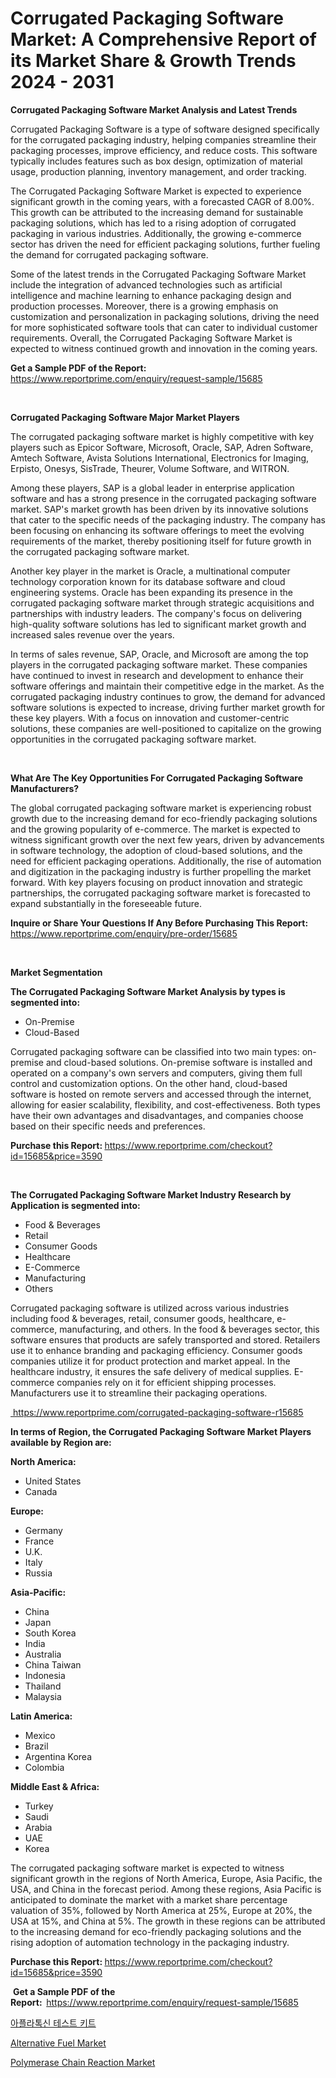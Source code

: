<p><h1>Corrugated Packaging Software Market: A Comprehensive Report of its Market Share & Growth Trends 2024 - 2031</h1></p><p><strong>Corrugated Packaging Software Market Analysis and Latest Trends</strong></p>
<p><p>Corrugated Packaging Software is a type of software designed specifically for the corrugated packaging industry, helping companies streamline their packaging processes, improve efficiency, and reduce costs. This software typically includes features such as box design, optimization of material usage, production planning, inventory management, and order tracking.</p><p>The Corrugated Packaging Software Market is expected to experience significant growth in the coming years, with a forecasted CAGR of 8.00%. This growth can be attributed to the increasing demand for sustainable packaging solutions, which has led to a rising adoption of corrugated packaging in various industries. Additionally, the growing e-commerce sector has driven the need for efficient packaging solutions, further fueling the demand for corrugated packaging software.</p><p>Some of the latest trends in the Corrugated Packaging Software Market include the integration of advanced technologies such as artificial intelligence and machine learning to enhance packaging design and production processes. Moreover, there is a growing emphasis on customization and personalization in packaging solutions, driving the need for more sophisticated software tools that can cater to individual customer requirements. Overall, the Corrugated Packaging Software Market is expected to witness continued growth and innovation in the coming years.</p></p>
<p><strong>Get a Sample PDF of the Report:&nbsp;</strong> <a href="https://www.reportprime.com/enquiry/request-sample/15685">https://www.reportprime.com/enquiry/request-sample/15685</a></p>
<p>&nbsp;</p>
<p><strong>Corrugated Packaging Software Major Market Players</strong></p>
<p><p>The corrugated packaging software market is highly competitive with key players such as Epicor Software, Microsoft, Oracle, SAP, Adren Software, Amtech Software, Avista Solutions International, Electronics for Imaging, Erpisto, Onesys, SisTrade, Theurer, Volume Software, and WITRON.</p><p>Among these players, SAP is a global leader in enterprise application software and has a strong presence in the corrugated packaging software market. SAP's market growth has been driven by its innovative solutions that cater to the specific needs of the packaging industry. The company has been focusing on enhancing its software offerings to meet the evolving requirements of the market, thereby positioning itself for future growth in the corrugated packaging software market.</p><p>Another key player in the market is Oracle, a multinational computer technology corporation known for its database software and cloud engineering systems. Oracle has been expanding its presence in the corrugated packaging software market through strategic acquisitions and partnerships with industry leaders. The company's focus on delivering high-quality software solutions has led to significant market growth and increased sales revenue over the years.</p><p>In terms of sales revenue, SAP, Oracle, and Microsoft are among the top players in the corrugated packaging software market. These companies have continued to invest in research and development to enhance their software offerings and maintain their competitive edge in the market. As the corrugated packaging industry continues to grow, the demand for advanced software solutions is expected to increase, driving further market growth for these key players. With a focus on innovation and customer-centric solutions, these companies are well-positioned to capitalize on the growing opportunities in the corrugated packaging software market.</p></p>
<p>&nbsp;</p>
<p><strong>What Are The Key Opportunities For Corrugated Packaging Software Manufacturers?</strong></p>
<p><p>The global corrugated packaging software market is experiencing robust growth due to the increasing demand for eco-friendly packaging solutions and the growing popularity of e-commerce. The market is expected to witness significant growth over the next few years, driven by advancements in software technology, the adoption of cloud-based solutions, and the need for efficient packaging operations. Additionally, the rise of automation and digitization in the packaging industry is further propelling the market forward. With key players focusing on product innovation and strategic partnerships, the corrugated packaging software market is forecasted to expand substantially in the foreseeable future.</p></p>
<p><strong>Inquire or Share Your Questions If Any Before Purchasing This Report:</strong> <a href="https://www.reportprime.com/enquiry/pre-order/15685">https://www.reportprime.com/enquiry/pre-order/15685</a></p>
<p>&nbsp;</p>
<p><strong>Market Segmentation</strong></p>
<p><strong>The Corrugated Packaging Software Market Analysis by types is segmented into:</strong></p>
<p><ul><li>On-Premise</li><li>Cloud-Based</li></ul></p>
<p><p>Corrugated packaging software can be classified into two main types: on-premise and cloud-based solutions. On-premise software is installed and operated on a company's own servers and computers, giving them full control and customization options. On the other hand, cloud-based software is hosted on remote servers and accessed through the internet, allowing for easier scalability, flexibility, and cost-effectiveness. Both types have their own advantages and disadvantages, and companies choose based on their specific needs and preferences.</p></p>
<p><strong>Purchase this Report:&nbsp;</strong><a href="https://www.reportprime.com/checkout?id=15685&price=3590">https://www.reportprime.com/checkout?id=15685&price=3590</a></p>
<p>&nbsp;</p>
<p><strong>The Corrugated Packaging Software Market Industry Research by Application is segmented into:</strong></p>
<p><ul><li>Food & Beverages</li><li>Retail</li><li>Consumer Goods</li><li>Healthcare</li><li>E-Commerce</li><li>Manufacturing</li><li>Others</li></ul></p>
<p><p>Corrugated packaging software is utilized across various industries including food & beverages, retail, consumer goods, healthcare, e-commerce, manufacturing, and others. In the food & beverages sector, this software ensures that products are safely transported and stored. Retailers use it to enhance branding and packaging efficiency. Consumer goods companies utilize it for product protection and market appeal. In the healthcare industry, it ensures the safe delivery of medical supplies. E-commerce companies rely on it for efficient shipping processes. Manufacturers use it to streamline their packaging operations.</p></p>
<p><a href="https://www.reportprime.com/corrugated-packaging-software-r15685">&nbsp;https://www.reportprime.com/corrugated-packaging-software-r15685</a></p>
<p><strong>In terms of Region, the Corrugated Packaging Software Market Players available by Region are:</strong></p>
<p>
    <p> <strong> North America: </strong>
        <ul>
            <li>United States</li>
            <li>Canada</li>
        </ul>
        </p> 
    <p> <strong> Europe: </strong>
        <ul>
            <li>Germany</li>
            <li>France</li>
            <li>U.K.</li>
            <li>Italy</li>
            <li>Russia</li>
        </ul>
        </p> 
    <p> <strong> Asia-Pacific: </strong>
        <ul>
            <li>China</li>
            <li>Japan</li>
            <li>South Korea</li>
            <li>India</li>
            <li>Australia</li>
            <li>China Taiwan</li>
            <li>Indonesia</li>
            <li>Thailand</li>
            <li>Malaysia</li>
        </ul>
        </p> 
    <p> <strong> Latin America: </strong>
        <ul>
            <li>Mexico</li>
            <li>Brazil</li>
            <li>Argentina Korea</li>
            <li>Colombia</li>
        </ul>
        </p> 
    <p> <strong> Middle East & Africa: </strong>
        <ul>
            <li>Turkey</li>
            <li>Saudi</li>
            <li>Arabia</li>
            <li>UAE</li>
            <li>Korea</li>
        </ul>
    </p>
    </p>
<p><p>The corrugated packaging software market is expected to witness significant growth in the regions of North America, Europe, Asia Pacific, the USA, and China in the forecast period. Among these regions, Asia Pacific is anticipated to dominate the market with a market share percentage valuation of 35%, followed by North America at 25%, Europe at 20%, the USA at 15%, and China at 5%. The growth in these regions can be attributed to the increasing demand for eco-friendly packaging solutions and the rising adoption of automation technology in the packaging industry.</p></p>
<p><strong>Purchase this Report: </strong><a href="https://www.reportprime.com/checkout?id=15685&price=3590">https://www.reportprime.com/checkout?id=15685&price=3590</a></p>
<p>&nbsp;<strong>Get a Sample PDF of the Report:&nbsp;&nbsp;</strong><a href="https://www.reportprime.com/enquiry/request-sample/15685">https://www.reportprime.com/enquiry/request-sample/15685</a></p>
<p><strong></strong></p>
<p><p><a href="https://github.com/LanceOlsotn8978/Market-Research-Report-List-1/blob/main/878617623658.md">아플라톡신 테스트 키트</a></p><p><a href="https://github.com/redneck06/Market-Research-Report-List-2/blob/main/alternative-fuel-market.md">Alternative Fuel Market</a></p><p><a href="https://github.com/nicoletavirag/Market-Research-Report-List-2/blob/main/polymerase-chain-reaction-market.md">Polymerase Chain Reaction Market</a></p></p>